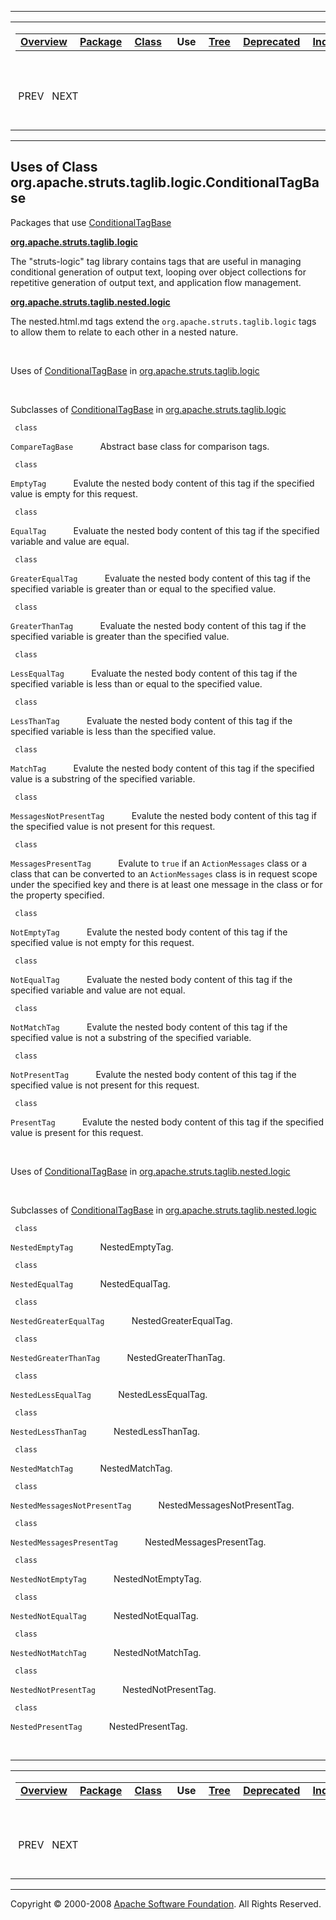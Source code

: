 ------------------------------------------------------------------------

<span id="navbar_top"></span> [](#skip-navbar_top "Skip navigation links")

<table>
<colgroup>
<col width="50%" />
<col width="50%" />
</colgroup>
<tbody>
<tr class="odd">
<td align="left"><span id="navbar_top_firstrow"></span>
<table>
<tbody>
<tr class="odd">
<td align="left"><a href="../../../../../../overview-summary.html.md"><strong>Overview</strong></a> </td>
<td align="left"><a href="../package-summary.html.md"><strong>Package</strong></a> </td>
<td align="left"><a href="../../../../../../org/apache/struts/taglib/logic/ConditionalTagBase.html.md" title="class in org.apache.struts.taglib.logic"><strong>Class</strong></a> </td>
<td align="left"> <strong>Use</strong> </td>
<td align="left"><a href="../package-tree.html.md"><strong>Tree</strong></a> </td>
<td align="left"><a href="../../../../../../deprecated-list.html.md"><strong>Deprecated</strong></a> </td>
<td align="left"><a href="../../../../../../index-all.html.md"><strong>Index</strong></a> </td>
<td align="left"><a href="../../../../../../help-doc.html.md"><strong>Help</strong></a> </td>
</tr>
</tbody>
</table></td>
<td align="left"></td>
</tr>
<tr class="even">
<td align="left"> PREV   NEXT</td>
<td align="left"><a href="../../../../../../index.html.md?org/apache/struts/taglib/logic//class-useConditionalTagBase.html"><strong>FRAMES</strong></a>    <a href="ConditionalTagBase.html"><strong>NO FRAMES</strong></a>    
<a href="../../../../../../allclasses-noframe.html.md"><strong>All Classes</strong></a></td>
</tr>
</tbody>
</table>

<span id="skip-navbar_top"></span>

------------------------------------------------------------------------

**Uses of Class
 org.apache.struts.taglib.logic.ConditionalTagBase**
----------------------------------------------------

Packages that use [ConditionalTagBase](../../../../../../org/apache/struts/taglib/logic/ConditionalTagBase.html.md "class in org.apache.struts.taglib.logic")

[**org.apache.struts.taglib.logic**](#org.apache.struts.taglib.logic)

The "struts-logic" tag library contains tags that are useful in managing conditional generation of output text, looping over object collections for repetitive generation of output text, and application flow management. 

[**org.apache.struts.taglib.nested.logic**](#org.apache.struts.taglib.nested.logic)

The nested.html.md tags extend the `org.apache.struts.taglib.logic` tags to allow them to relate to each other in a nested nature. 

 

<span id="org.apache.struts.taglib.logic"></span>

Uses of [ConditionalTagBase](../../../../../../org/apache/struts/taglib/logic/ConditionalTagBase.html.md "class in org.apache.struts.taglib.logic") in [org.apache.struts.taglib.logic](../../../../../../org/apache/struts/taglib/logic/package-summary.html)

 

Subclasses of [ConditionalTagBase](../../../../../../org/apache/struts/taglib/logic/ConditionalTagBase.html.md "class in org.apache.struts.taglib.logic") in [org.apache.struts.taglib.logic](../../../../../../org/apache/struts/taglib/logic/package-summary.html)

` class`

`CompareTagBase`
           Abstract base class for comparison tags.

` class`

`EmptyTag`
           Evalute the nested body content of this tag if the specified value is empty for this request.

` class`

`EqualTag`
           Evaluate the nested body content of this tag if the specified variable and value are equal.

` class`

`GreaterEqualTag`
           Evaluate the nested body content of this tag if the specified variable is greater than or equal to the specified value.

` class`

`GreaterThanTag`
           Evaluate the nested body content of this tag if the specified variable is greater than the specified value.

` class`

`LessEqualTag`
           Evaluate the nested body content of this tag if the specified variable is less than or equal to the specified value.

` class`

`LessThanTag`
           Evaluate the nested body content of this tag if the specified variable is less than the specified value.

` class`

`MatchTag`
           Evalute the nested body content of this tag if the specified value is a substring of the specified variable.

` class`

`MessagesNotPresentTag`
           Evalute the nested body content of this tag if the specified value is not present for this request.

` class`

`MessagesPresentTag`
           Evalute to `true` if an `ActionMessages` class or a class that can be converted to an `ActionMessages` class is in request scope under the specified key and there is at least one message in the class or for the property specified.

` class`

`NotEmptyTag`
           Evalute the nested body content of this tag if the specified value is not empty for this request.

` class`

`NotEqualTag`
           Evaluate the nested body content of this tag if the specified variable and value are not equal.

` class`

`NotMatchTag`
           Evalute the nested body content of this tag if the specified value is not a substring of the specified variable.

` class`

`NotPresentTag`
           Evalute the nested body content of this tag if the specified value is not present for this request.

` class`

`PresentTag`
           Evalute the nested body content of this tag if the specified value is present for this request.

 

<span id="org.apache.struts.taglib.nested.logic"></span>

Uses of [ConditionalTagBase](../../../../../../org/apache/struts/taglib/logic/ConditionalTagBase.html.md "class in org.apache.struts.taglib.logic") in [org.apache.struts.taglib.nested.logic](../../../../../../org/apache/struts/taglib/nested/logic/package-summary.html)

 

Subclasses of [ConditionalTagBase](../../../../../../org/apache/struts/taglib/logic/ConditionalTagBase.html.md "class in org.apache.struts.taglib.logic") in [org.apache.struts.taglib.nested.logic](../../../../../../org/apache/struts/taglib/nested/logic/package-summary.html)

` class`

`NestedEmptyTag`
           NestedEmptyTag.

` class`

`NestedEqualTag`
           NestedEqualTag.

` class`

`NestedGreaterEqualTag`
           NestedGreaterEqualTag.

` class`

`NestedGreaterThanTag`
           NestedGreaterThanTag.

` class`

`NestedLessEqualTag`
           NestedLessEqualTag.

` class`

`NestedLessThanTag`
           NestedLessThanTag.

` class`

`NestedMatchTag`
           NestedMatchTag.

` class`

`NestedMessagesNotPresentTag`
           NestedMessagesNotPresentTag.

` class`

`NestedMessagesPresentTag`
           NestedMessagesPresentTag.

` class`

`NestedNotEmptyTag`
           NestedNotEmptyTag.

` class`

`NestedNotEqualTag`
           NestedNotEqualTag.

` class`

`NestedNotMatchTag`
           NestedNotMatchTag.

` class`

`NestedNotPresentTag`
           NestedNotPresentTag.

` class`

`NestedPresentTag`
           NestedPresentTag.

 

------------------------------------------------------------------------

<span id="navbar_bottom"></span> [](#skip-navbar_bottom "Skip navigation links")

<table>
<colgroup>
<col width="50%" />
<col width="50%" />
</colgroup>
<tbody>
<tr class="odd">
<td align="left"><span id="navbar_bottom_firstrow"></span>
<table>
<tbody>
<tr class="odd">
<td align="left"><a href="../../../../../../overview-summary.html.md"><strong>Overview</strong></a> </td>
<td align="left"><a href="../package-summary.html.md"><strong>Package</strong></a> </td>
<td align="left"><a href="../../../../../../org/apache/struts/taglib/logic/ConditionalTagBase.html.md" title="class in org.apache.struts.taglib.logic"><strong>Class</strong></a> </td>
<td align="left"> <strong>Use</strong> </td>
<td align="left"><a href="../package-tree.html.md"><strong>Tree</strong></a> </td>
<td align="left"><a href="../../../../../../deprecated-list.html.md"><strong>Deprecated</strong></a> </td>
<td align="left"><a href="../../../../../../index-all.html.md"><strong>Index</strong></a> </td>
<td align="left"><a href="../../../../../../help-doc.html.md"><strong>Help</strong></a> </td>
</tr>
</tbody>
</table></td>
<td align="left"></td>
</tr>
<tr class="even">
<td align="left"> PREV   NEXT</td>
<td align="left"><a href="../../../../../../index.html.md?org/apache/struts/taglib/logic//class-useConditionalTagBase.html"><strong>FRAMES</strong></a>    <a href="ConditionalTagBase.html"><strong>NO FRAMES</strong></a>    
<a href="../../../../../../allclasses-noframe.html.md"><strong>All Classes</strong></a></td>
</tr>
</tbody>
</table>

<span id="skip-navbar_bottom"></span>

------------------------------------------------------------------------

Copyright © 2000-2008 [Apache Software Foundation](http://www.apache.org/). All Rights Reserved.
